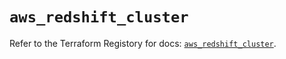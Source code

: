 # `aws_redshift_cluster`

Refer to the Terraform Registory for docs: [`aws_redshift_cluster`](https://registry.terraform.io/providers/hashicorp/aws/3.76.1/docs/resources/redshift_cluster).
